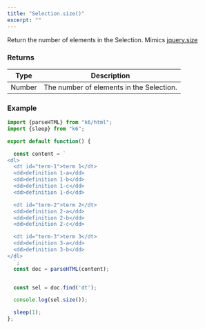 ```yaml
---
title: "Selection.size()"
excerpt: ""
---
```

Return the number of elements in the Selection.
Mimics [jquery.size](https://api.jquery.com/size/)


### Returns

| Type | Description |
| ---- | ----------- |
| Number | The number of elements in the Selection. |


### Example

<div class="code-group" data-props='{"labels": []}'>

```js
import {parseHTML} from "k6/html";
import {sleep} from "k6";

export default function() {

  const content = `
<dl>
  <dt id="term-1">term 1</dt>
  <dd>definition 1-a</dd>
  <dd>definition 1-b</dd>
  <dd>definition 1-c</dd>
  <dd>definition 1-d</dd>

  <dt id="term-2">term 2</dt>
  <dd>definition 2-a</dd>
  <dd>definition 2-b</dd>
  <dd>definition 2-c</dd>

  <dt id="term-3">term 3</dt>
  <dd>definition 3-a</dd>
  <dd>definition 3-b</dd>
</dl>
  `;
  const doc = parseHTML(content);


  const sel = doc.find('dt');

  console.log(sel.size());

  sleep(1);
};
```

</div>
